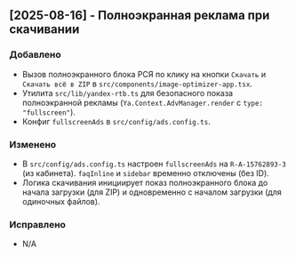 ## [2025-08-16] - Полноэкранная реклама при скачивании
### Добавлено
- Вызов полноэкранного блока РСЯ по клику на кнопки `Скачать` и `Скачать всё в ZIP` в `src/components/image-optimizer-app.tsx`.
- Утилита `src/lib/yandex-rtb.ts` для безопасного показа полноэкранной рекламы (`Ya.Context.AdvManager.render` с `type: "fullscreen"`).
- Конфиг `fullscreenAds` в `src/config/ads.config.ts`.

### Изменено
- В `src/config/ads.config.ts` настроен `fullscreenAds` на `R-A-15762893-3` (из кабинета). `faqInline` и `sidebar` временно отключены (без ID).
- Логика скачивания инициирует показ полноэкранного блока до начала загрузки (для ZIP) и одновременно с началом загрузки (для одиночных файлов).

### Исправлено
- N/A

